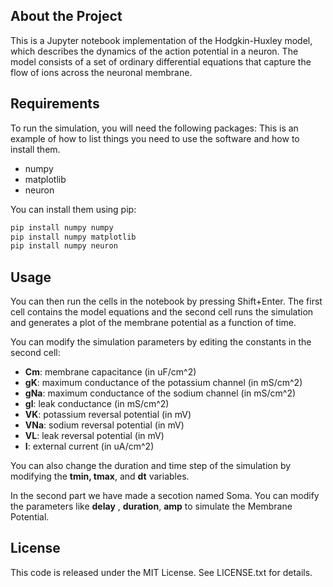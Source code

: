 ## About the Project
This is a Jupyter notebook implementation of the Hodgkin-Huxley model, which describes the dynamics of the action potential in a neuron. The model consists of a set of ordinary differential equations that capture the flow of ions across the neuronal membrane.

## Requirements
To run the simulation, you will need the following packages:
This is an example of how to list things you need to use the software and how to install them.
* numpy
* matplotlib
* neuron

You can install them using pip:
  ```sh
  pip install numpy numpy
  pip install numpy matplotlib
  pip install numpy neuron
  ```
  
## Usage
You can then run the cells in the notebook by pressing Shift+Enter. The first cell contains the model equations and the second cell runs the simulation and generates a plot of the membrane potential as a function of time.

You can modify the simulation parameters by editing the constants in the second cell:

* **Cm**: membrane capacitance (in uF/cm^2)
* **gK**: maximum conductance of the potassium channel (in mS/cm^2)
* **gNa**: maximum conductance of the sodium channel (in mS/cm^2)
* **gl**: leak conductance (in mS/cm^2)
* **VK**: potassium reversal potential (in mV)
* **VNa**: sodium reversal potential (in mV)
* **VL**: leak reversal potential (in mV)
* **I**: external current (in uA/cm^2)

You can also change the duration and time step of the simulation by modifying the **tmin, tmax**, and **dt** variables.

In the second part we have made a secotion named Soma. You can modify the parameters like **delay** , **duration**, **amp** to simulate the Membrane Potential.

## License
This code is released under the MIT License. See LICENSE.txt for details.

